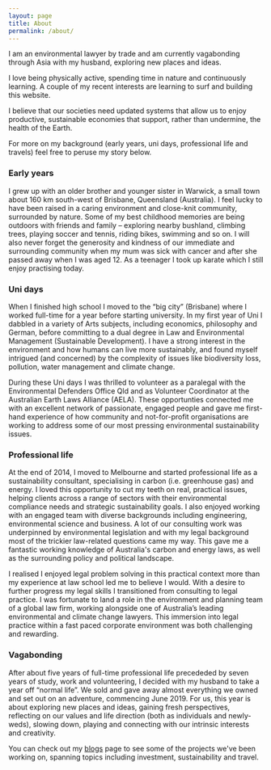 ```yaml
---
layout: page
title: About
permalink: /about/
---
```


I am an environmental lawyer by trade and am currently vagabonding through Asia with my husband, exploring new places and ideas.

I love being physically active, spending time in nature and continuously learning. A couple of my recent interests are learning to surf and building this website.

I believe that our societies need updated systems that allow us to enjoy productive, sustainable economies that support, rather than undermine, the health of the Earth.

For more on my background (early years, uni days, professional life and travels) feel free to peruse my story below.

### Early years
I grew up with an older brother and younger sister in Warwick, a small town about 160 km south-west of Brisbane, Queensland (Australia).  I feel lucky to have been raised in a caring environment and close-knit community, surrounded by nature. Some of my best childhood memories are being outdoors with friends and family – exploring nearby bushland, climbing trees, playing soccer and tennis, riding bikes, swimming and so on.  I will also never forget the generosity and kindness of our immediate and surrounding community when my mum was sick with cancer and after she passed away when I was aged 12. As a teenager I took up karate which I still enjoy practising today.

### Uni days
When I finished high school I moved to the “big city” (Brisbane) where I worked full-time for a year before starting university. In my first year of Uni I dabbled in a variety of Arts subjects, including economics, philosophy and German, before committing to a dual degree in Law and Environmental Management (Sustainable Development). I have a strong interest in the environment and how humans can live more sustainably, and found myself intrigued (and concerned) by the complexity of issues like biodiversity loss, pollution, water management and climate change. 

During these Uni days I was thrilled to volunteer as a paralegal with the Environmental Defenders Office Qld and as Volunteer Coordinator at the Australian Earth Laws Alliance (AELA).  These opportunties connected me with an excellent network of passionate, engaged people and gave me first-hand experience of how community and not-for-profit organisations are working to address some of our most pressing environmental sustainability issues.

### Professional life
At the end of 2014, I moved to Melbourne and started professional life as a sustainability consultant, specialising in carbon (i.e. greenhouse gas) and energy.  I loved this opportunity to cut my teeth on real, practical issues, helping clients across a range of sectors with their environmental compliance needs and strategic sustainability goals. I also enjoyed working with an engaged team with diverse backgrounds including engineering, environmental science and business.  A lot of our consulting work was underpinned by environmental legislation and with my legal background most of the trickier law-related questions came my way. This gave me a fantastic working knowledge of Australia's carbon and energy laws, as well as the surrounding policy and political landscape.  

I realised I enjoyed legal problem solving in this practical context more than my experience at law school led me to believe I would. With a desire to further progress my legal skills I transitioned from consulting to legal practice. I was fortunate to land a role in the environment and planning team of a global law firm, working alongside one of Australia’s leading environmental and climate change lawyers. This immersion into legal practice within a fast paced corporate environment was both challenging and rewarding. 

### Vagabonding
After about five years of full-time professional life precededed by seven years of study, work and volunteering, I decided with my husband to take a year off “normal life”.  We sold and gave away almost everything we owned and set out on an adventure, commencing June 2019. For us, this year is about exploring new places and ideas, gaining fresh perspectives, reflecting on our values and life direction (both as individuals and newly-weds), slowing down, playing and connecting with our intrinsic interests and creativity.  

You can check out my [blogs][1] page to see some of the projects we've been working on, spanning topics including investment, sustainability and travel.

[1]: https://amyquinton.github.io/


